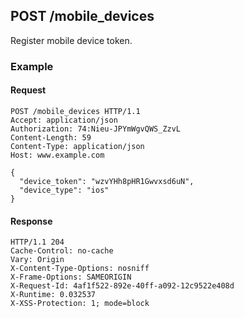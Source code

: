 ## POST /mobile_devices
Register mobile device token.

### Example

#### Request
```
POST /mobile_devices HTTP/1.1
Accept: application/json
Authorization: 74:Nieu-JPYmWgvQWS_ZzvL
Content-Length: 59
Content-Type: application/json
Host: www.example.com

{
  "device_token": "wzvYHh8pHR1Gwvxsd6uN",
  "device_type": "ios"
}
```

#### Response
```
HTTP/1.1 204
Cache-Control: no-cache
Vary: Origin
X-Content-Type-Options: nosniff
X-Frame-Options: SAMEORIGIN
X-Request-Id: 4af1f522-892e-40ff-a092-12c9522e408d
X-Runtime: 0.032537
X-XSS-Protection: 1; mode=block
```
